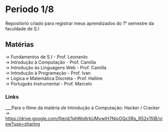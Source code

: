 # Periodo 1/8
Repositório criado para registrar meus aprendizados do 1° semestre da faculdade de S.I

## Matérias

-> Fundamentos de S.I - Prof. Leonardo <br>
-> Introdução à Computação - Prof. Camilla <br>
-> Introdução às Linguagens Web - Prof. Camilla <br>
-> Introdução à Programação - Prof. Ivan <br>
-> Lógica e Matemática Discreta - Prof. Halline <br>
-> Português Instrumental - Prof. Marcelo <br>

### Links

___Para o filme da matéria de Introdução à Computação: Hacker / Cracker <br>
-> https://drive.google.com/file/d/1qhWo6rkUMywIH7NioOQcSRs_R52x15lB/view?usp=sharing
